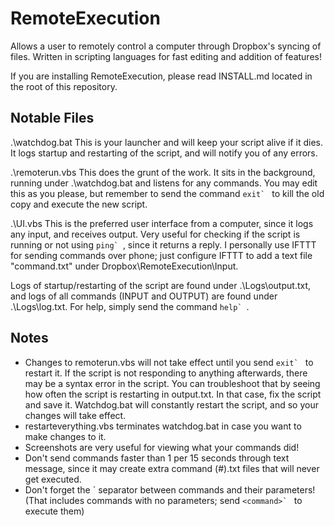 # RemoteExecution
Allows a user to remotely control a computer through Dropbox's syncing of files. Written in scripting languages for fast editing and addition of features!

If you are installing RemoteExecution, please read INSTALL.md located in the root of this repository.

## Notable Files ##

.\watchdog.bat
 This is your launcher and will keep your script alive if it dies. It logs startup and restarting of the script, and will notify you of any errors.
 
.\remoterun.vbs
 This does the grunt of the work. It sits in the background, running under .\watchdog.bat and listens for any commands. You may edit this as you please, but remember to send the command ``exit` `` to kill the old copy and execute the new script.
 
.\UI.vbs
 This is the preferred user interface from a computer, since it logs any input, and receives output. Very useful for checking if the script is running or not using ``ping` ``, since it returns a reply. I personally use IFTTT for sending commands over phone; just configure IFTTT to add a text file "command.txt" under Dropbox\RemoteExecution\Input.

Logs of startup/restarting of the script are found under .\Logs\output.txt, and logs of all commands (INPUT and OUTPUT) are found under .\Logs\log.txt.
For help, simply send the command ``help` ``.

## Notes ##

- Changes to remoterun.vbs will not take effect until you send ``exit` `` to restart it. If the script is not responding to anything afterwards, there may be a syntax error in the script. You can troubleshoot that by seeing how often the script is restarting in output.txt. In that case, fix the script and save it. Watchdog.bat will constantly restart the script, and so your changes will take effect.
- restarteverything.vbs terminates watchdog.bat in case you want to make changes to it.
- Screenshots are very useful for viewing what your commands did!
- Don't send commands faster than 1 per 15 seconds through text message, since it may create extra command (#).txt files that will never get executed.
- Don't forget the \` separator between commands and their parameters! (That includes commands with no parameters; send ``<command>` `` to execute them)
